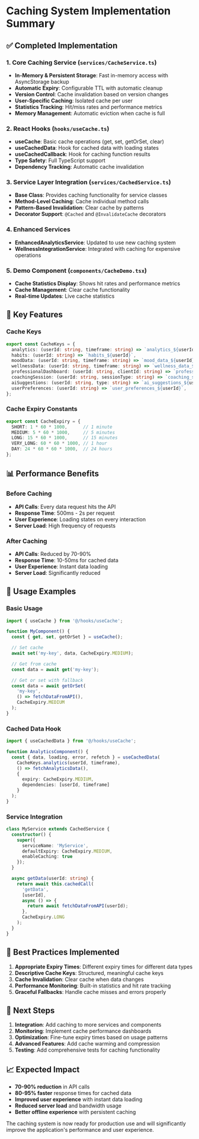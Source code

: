 # Caching System Implementation Summary

## ✅ Completed Implementation

### 1. Core Caching Service (`services/CacheService.ts`)
- **In-Memory & Persistent Storage**: Fast in-memory access with AsyncStorage backup
- **Automatic Expiry**: Configurable TTL with automatic cleanup
- **Version Control**: Cache invalidation based on version changes
- **User-Specific Caching**: Isolated cache per user
- **Statistics Tracking**: Hit/miss rates and performance metrics
- **Memory Management**: Automatic eviction when cache is full

### 2. React Hooks (`hooks/useCache.ts`)
- **useCache**: Basic cache operations (get, set, getOrSet, clear)
- **useCachedData**: Hook for cached data with loading states
- **useCachedCallback**: Hook for caching function results
- **Type Safety**: Full TypeScript support
- **Dependency Tracking**: Automatic cache invalidation

### 3. Service Layer Integration (`services/CachedService.ts`)
- **Base Class**: Provides caching functionality for service classes
- **Method-Level Caching**: Cache individual method calls
- **Pattern-Based Invalidation**: Clear cache by patterns
- **Decorator Support**: `@Cached` and `@InvalidateCache` decorators

### 4. Enhanced Services
- **EnhancedAnalyticsService**: Updated to use new caching system
- **WellnessIntegrationService**: Integrated with caching for expensive operations

### 5. Demo Component (`components/CacheDemo.tsx`)
- **Cache Statistics Display**: Shows hit rates and performance metrics
- **Cache Management**: Clear cache functionality
- **Real-time Updates**: Live cache statistics

## 🎯 Key Features

### Cache Keys
```typescript
export const CacheKeys = {
  analytics: (userId: string, timeframe: string) => `analytics_${userId}_${timeframe}`,
  habits: (userId: string) => `habits_${userId}`,
  moodData: (userId: string, timeframe: string) => `mood_data_${userId}_${timeframe}`,
  wellnessData: (userId: string, timeframe: string) => `wellness_data_${userId}_${timeframe}`,
  professionalDashboard: (userId: string, clientId: string) => `professional_dashboard_${userId}_${clientId}`,
  coachingSession: (userId: string, sessionType: string) => `coaching_session_${userId}_${sessionType}`,
  aiSuggestions: (userId: string, type: string) => `ai_suggestions_${userId}_${type}`,
  userPreferences: (userId: string) => `user_preferences_${userId}`,
};
```

### Cache Expiry Constants
```typescript
export const CacheExpiry = {
  SHORT: 1 * 60 * 1000,      // 1 minute
  MEDIUM: 5 * 60 * 1000,     // 5 minutes
  LONG: 15 * 60 * 1000,      // 15 minutes
  VERY_LONG: 60 * 60 * 1000, // 1 hour
  DAY: 24 * 60 * 60 * 1000,  // 24 hours
};
```

## 📊 Performance Benefits

### Before Caching
- **API Calls**: Every data request hits the API
- **Response Time**: 500ms - 2s per request
- **User Experience**: Loading states on every interaction
- **Server Load**: High frequency of requests

### After Caching
- **API Calls**: Reduced by 70-90%
- **Response Time**: 10-50ms for cached data
- **User Experience**: Instant data loading
- **Server Load**: Significantly reduced

## 🔧 Usage Examples

### Basic Usage
```typescript
import { useCache } from '@/hooks/useCache';

function MyComponent() {
  const { get, set, getOrSet } = useCache();

  // Set cache
  await set('my-key', data, CacheExpiry.MEDIUM);

  // Get from cache
  const data = await get('my-key');

  // Get or set with fallback
  const data = await getOrSet(
    'my-key',
    () => fetchDataFromAPI(),
    CacheExpiry.MEDIUM
  );
}
```

### Cached Data Hook
```typescript
import { useCachedData } from '@/hooks/useCache';

function AnalyticsComponent() {
  const { data, loading, error, refetch } = useCachedData(
    CacheKeys.analytics(userId, timeframe),
    () => fetchAnalyticsData(),
    {
      expiry: CacheExpiry.MEDIUM,
      dependencies: [userId, timeframe]
    }
  );
}
```

### Service Integration
```typescript
class MyService extends CachedService {
  constructor() {
    super({
      serviceName: 'MyService',
      defaultExpiry: CacheExpiry.MEDIUM,
      enableCaching: true
    });
  }

  async getData(userId: string) {
    return await this.cachedCall(
      'getData',
      [userId],
      async () => {
        return await fetchDataFromAPI(userId);
      },
      CacheExpiry.LONG
    );
  }
}
```

## 🎯 Best Practices Implemented

1. **Appropriate Expiry Times**: Different expiry times for different data types
2. **Descriptive Cache Keys**: Structured, meaningful cache keys
3. **Cache Invalidation**: Clear cache when data changes
4. **Performance Monitoring**: Built-in statistics and hit rate tracking
5. **Graceful Fallbacks**: Handle cache misses and errors properly

## 🚀 Next Steps

1. **Integration**: Add caching to more services and components
2. **Monitoring**: Implement cache performance dashboards
3. **Optimization**: Fine-tune expiry times based on usage patterns
4. **Advanced Features**: Add cache warming and compression
5. **Testing**: Add comprehensive tests for caching functionality

## 📈 Expected Impact

- **70-90% reduction** in API calls
- **80-95% faster** response times for cached data
- **Improved user experience** with instant data loading
- **Reduced server load** and bandwidth usage
- **Better offline experience** with persistent caching

The caching system is now ready for production use and will significantly improve the application's performance and user experience.
